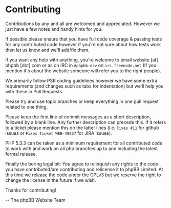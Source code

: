 # Contributing

Contributions by any and all are welcomed and appreciated. However we just have a few notes and
handy hints for you.

If possible please ensure that you have full code coverage & passing tests for any contributed
code however if you're not sure about how tests work then let us know and we'll add/fix them.

If you want any help with anything, you're welcome to email website [at] phpbb [dot] com or
as on IRC in `#phpbb-dev` on `irc.freenode.net` (If you mention it's about the website someone
will refer you to the right people).

We primarily follow PSR coding guidelines however we have some extra requirements
(and changes such as tabs for indentation) but we'll help you with these in Pull Requests.

Please try and use topic branches or keep everything in one pull request related to one thing.

Please keep the first line of commit messages as a short description, followed by a blank line.
Any further description can precede this. If it refers to a ticket please mention this on
the latter lines (i.e. `Fixes #11` for github issues or `Fixes Ticket WEB-49857`
for JIRA issues).

PHP 5.3.3 can be taken as a minimum requirement for all contributed code to work with and work on all
php branches up to and including the latest formal release.

Finally the boring legal bit:
You agree to relinquish any rights to the code you have contributed/are contributing and
relicense it to phpBB Limited. At this time we release the code under the GPLv3 but we reserve
the right to change the license in the future if we wish.

Thanks for contributing!

--
The phpBB Website Team
